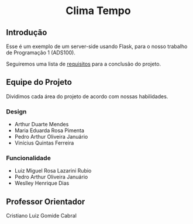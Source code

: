 <h1 align="center">Clima Tempo</h1>

## Introdução
Esse é um exemplo de um server-side usando Flask, para o nosso trabalho de Programação 1 (ADS100).

Seguiremos uma lista de [requisitos](Requisitos.md) para a conclusão do projeto.

## Equipe do Projeto
Dividimos cada área do projeto de acordo com nossas habilidades.
### Design
- Arthur Duarte Mendes
- Maria Eduarda Rosa Pimenta
- Pedro Arthur Oliveira Januário
- Vinícius Quintas Ferreira


### Funcionalidade
- Luiz Miguel Rosa Lazarini Rubio
- Pedro Arthur Oliveira Januário
- Weslley Henrique Dias

## Professor Orientador
Cristiano Luiz Gomide Cabral
